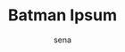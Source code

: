 ---
layout: ipsumpage

title: Batman Ipsum
key: batmanipsum
description: "Generate random text using Batman movies punchlines"
site: "http://batman-ipsum.com"
author: sena

titleColor: "#FDE718"
descColor: "#000000"
genBtnTextColor: "#000000"
genBtnBgColor: "#FDE718"
labelTextColor: "#FDE718"
labelBgColor: "#000000"
labelBorderColor: "#FDE718"

language: English
text:
- "I'm Batman"
- "Swear to me!"
- "It's ends here."
- "This isn't a car."
- "No guns, no killing."
- "Does it come in black?"
- "I'm not wearing hockey pads."
- "My anger outweights my guilt."
- "It was a dog. It was a big dog."
- "Bruce Wayne, eccentric billionaire."
- "Someone like you. Someone who'll rattle the cages."
- "Bats frighten me. It's time my enemies shared my dread."
- "It's not who I am underneath but what I do that defines me."
- "Accomplice? I'm gonna tell them the whole thing was your idea."
- "I'll be standing where l belong. Between you and the peopIe of Gotham."
- "Well, you see... I'm buying this hotel and setting some new rules about the pool area."
- "I seek the means to fight injustice. To turn fear against those who prey on the fearful."
- "I will go back to Gotham and I will fight men Iike this but I will not become an executioner."
- "I can't do that as Bruce Wayne... as a man. I'm flesh and blood. I can be ignored, destroyed. But as a symbol, I can be incorruptible, I can be everlasting."
- "Hero can be anyone. Even a man knowing something as simple and reassuring as putting a coat around a young boy shoulders to let him know the world hadn't ended."
- "The first time I stole so that I wouldn't starve, yes. I lost many assumptions about the simple nature of right and wrong. And when I traveled I learned the fear before a crime and the thrill of success. But I never became one of them."
---